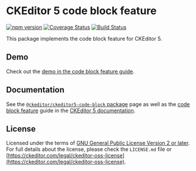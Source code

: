 CKEditor&nbsp;5 code block feature
========================================

[![npm version](https://badge.fury.io/js/%40ckeditor%2Fckeditor5-code-block.svg)](https://www.npmjs.com/package/@ckeditor/ckeditor5-code-block)
[![Coverage Status](https://coveralls.io/repos/github/ckeditor/ckeditor5/badge.svg?branch=master)](https://coveralls.io/github/ckeditor/ckeditor5?branch=master)
[![Build Status](https://travis-ci.com/ckeditor/ckeditor5.svg?branch=master)](https://app.travis-ci.com/github/ckeditor/ckeditor5)

This package implements the code block feature for CKEditor&nbsp;5.

## Demo

Check out the [demo in the code block feature guide](https://ckeditor.com/docs/ckeditor5/latest/features/code-blocks.html#demo).

## Documentation

See the [`@ckeditor/ckeditor5-code-block` package](https://ckeditor.com/docs/ckeditor5/latest/api/code-block.html) page as well as the [code block feature](https://ckeditor.com/docs/ckeditor5/latest/features/code-blocks.html) guide in the [CKEditor&nbsp;5 documentation](https://ckeditor.com/docs/ckeditor5/latest/).

## License

Licensed under the terms of [GNU General Public License Version 2 or later](http://www.gnu.org/licenses/gpl.html). For full details about the license, please check the `LICENSE.md` file or [https://ckeditor.com/legal/ckeditor-oss-license](https://ckeditor.com/legal/ckeditor-oss-license).

